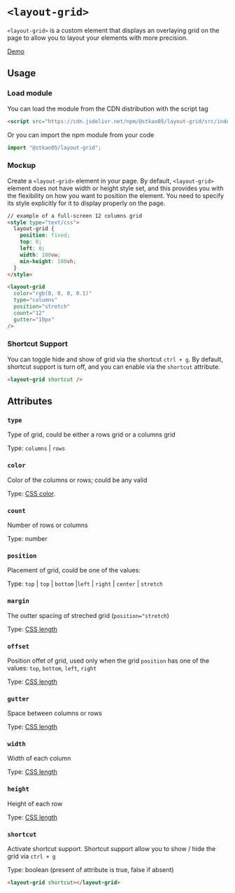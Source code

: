 # `<layout-grid>`

`<layout-grid>` is a custom element that displays an overlaying grid on the page to allow you to layout your elements with more precision.

[Demo](https://stkao05.github.io/layout-grid/)


## Usage

### Load module
You can load the module from the CDN distribution with the script tag

```html
<script src="https://cdn.jsdelivr.net/npm/@stkao05/layout-grid/src/index.js"></script>
```

Or you can import the npm module from your code

```js
import "@stkao05/layout-grid";
```

### Mockup
Create a `<layout-grid>` element in your page. By default, `<layout-grid>` element does not have width or height style set, and this provides you with the flexibility on how you want to position the element. You need to specify its style explicitly for it to display properly on the page.

```html
// example of a full-screen 12 columns grid
<style type="text/css">
  layout-grid {
    position: fixed;
    top: 0;
    left: 0;
    width: 100vw;
    min-height: 100vh;
  }
</style>

<layout-grid
  color="rgb(0, 0, 0, 0.1)"
  type="columns"
  position="stretch"
  count="12"
  gutter="10px"
/>
```

### Shortcut Support

You can toggle hide and show of grid via the shortcut `ctrl + g`. By default, shortcut support is turn off, and you can enable via the `shortcut` attribute.

```html
<layout-grid shortcut />
```


## Attributes

### `type`

Type of grid, could be either a rows grid or a columns grid

Type: `columns` | `rows`

### `color`

Color of the columns or rows; could be any valid 

Type: [CSS color](https://developer.mozilla.org/en-US/docs/Web/CSS/color_value).

### `count`

Number of rows or columns

Type: number

### `position`

Placement of grid, could be one of the values: 

Type: `top` | `top` | `bottom` |`left` | `right` | `center` | `stretch`

### `margin`

The outter spacing of streched grid (`position="stretch`)

Type: [CSS length](https://developer.mozilla.org/en-US/docs/Web/CSS/length)

### `offset`

Position offet of grid, used only when the grid `position` has one of the values: `top`, `bottom`, `left`, `right`

Type: [CSS length](https://developer.mozilla.org/en-US/docs/Web/CSS/length)

### `gutter`

Space between columns or rows

Type: [CSS length](https://developer.mozilla.org/en-US/docs/Web/CSS/length)

### `width`

Width of each column

Type: [CSS length](https://developer.mozilla.org/en-US/docs/Web/CSS/length)

### `height`

Height of each row

Type: [CSS length](https://developer.mozilla.org/en-US/docs/Web/CSS/length)


### `shortcut`

Activate shortcut support. Shortcut support allow you to show / hide the grid via `ctrl + g`

Type: boolean (present of attribute is true, false if absent)

```html
<layout-grid shortcut></layout-grid>
```
